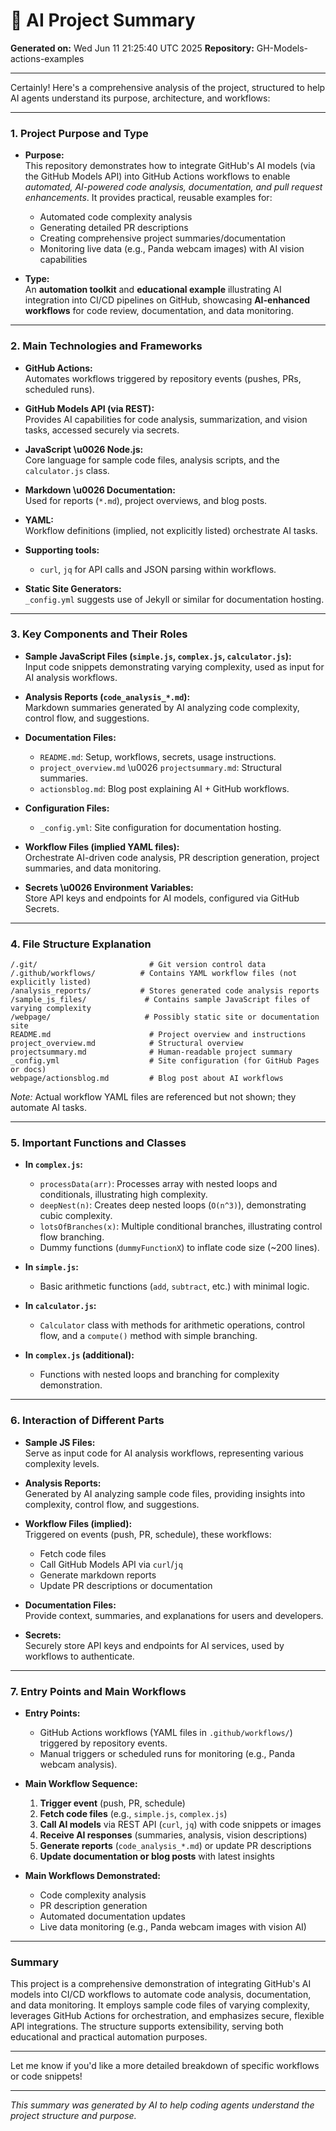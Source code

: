 # 🤖 AI Project Summary

**Generated on:** Wed Jun 11 21:25:40 UTC 2025
**Repository:** GH-Models-actions-examples

---

Certainly! Here's a comprehensive analysis of the project, structured to help AI agents understand its purpose, architecture, and workflows:

---

### 1. **Project Purpose and Type**
- **Purpose:**  
  This repository demonstrates how to integrate GitHub's AI models (via the GitHub Models API) into GitHub Actions workflows to enable *automated, AI-powered code analysis, documentation, and pull request enhancements*. It provides practical, reusable examples for:
  - Automated code complexity analysis
  - Generating detailed PR descriptions
  - Creating comprehensive project summaries/documentation
  - Monitoring live data (e.g., Panda webcam images) with AI vision capabilities

- **Type:**  
  An **automation toolkit** and **educational example** illustrating AI integration into CI/CD pipelines on GitHub, showcasing **AI-enhanced workflows** for code review, documentation, and data monitoring.

---

### 2. **Main Technologies and Frameworks**
- **GitHub Actions:**  
  Automates workflows triggered by repository events (pushes, PRs, scheduled runs).

- **GitHub Models API (via REST):**  
  Provides AI capabilities for code analysis, summarization, and vision tasks, accessed securely via secrets.

- **JavaScript \u0026 Node.js:**  
  Core language for sample code files, analysis scripts, and the `calculator.js` class.

- **Markdown \u0026 Documentation:**  
  Used for reports (`*.md`), project overviews, and blog posts.

- **YAML:**  
  Workflow definitions (implied, not explicitly listed) orchestrate AI tasks.

- **Supporting tools:**  
  - `curl`, `jq` for API calls and JSON parsing within workflows.

- **Static Site Generators:**  
  `_config.yml` suggests use of Jekyll or similar for documentation hosting.

---

### 3. **Key Components and Their Roles**
- **Sample JavaScript Files (`simple.js`, `complex.js`, `calculator.js`):**  
  Input code snippets demonstrating varying complexity, used as input for AI analysis workflows.

- **Analysis Reports (`code_analysis_*.md`):**  
  Markdown summaries generated by AI analyzing code complexity, control flow, and suggestions.

- **Documentation Files:**  
  - `README.md`: Setup, workflows, secrets, usage instructions.
  - `project_overview.md` \u0026 `projectsummary.md`: Structural summaries.
  - `actionsblog.md`: Blog post explaining AI + GitHub workflows.

- **Configuration Files:**  
  - `_config.yml`: Site configuration for documentation hosting.

- **Workflow Files (implied YAML files):**  
  Orchestrate AI-driven code analysis, PR description generation, project summaries, and data monitoring.

- **Secrets \u0026 Environment Variables:**  
  Store API keys and endpoints for AI models, configured via GitHub Secrets.

---

### 4. **File Structure Explanation**
```plaintext
/.git/                         # Git version control data
/.github/workflows/          # Contains YAML workflow files (not explicitly listed)
/analysis_reports/           # Stores generated code analysis reports
/sample_js_files/             # Contains sample JavaScript files of varying complexity
/webpage/                     # Possibly static site or documentation site
README.md                      # Project overview and instructions
project_overview.md            # Structural overview
projectsummary.md              # Human-readable project summary
_config.yml                    # Site configuration (for GitHub Pages or docs)
webpage/actionsblog.md         # Blog post about AI workflows
```

*Note:* Actual workflow YAML files are referenced but not shown; they automate AI tasks.

---

### 5. **Important Functions and Classes**
- **In `complex.js`:**  
  - `processData(arr)`: Processes array with nested loops and conditionals, illustrating high complexity.
  - `deepNest(n)`: Creates deep nested loops (`O(n^3)`), demonstrating cubic complexity.
  - `lotsOfBranches(x)`: Multiple conditional branches, illustrating control flow branching.
  - Dummy functions (`dummyFunctionX`) to inflate code size (~200 lines).

- **In `simple.js`:**  
  - Basic arithmetic functions (`add`, `subtract`, etc.) with minimal logic.

- **In `calculator.js`:**  
  - `Calculator` class with methods for arithmetic operations, control flow, and a `compute()` method with simple branching.

- **In `complex.js` (additional):**  
  - Functions with nested loops and branching for complexity demonstration.

---

### 6. **Interaction of Different Parts**
- **Sample JS Files:**  
  Serve as input code for AI analysis workflows, representing various complexity levels.

- **Analysis Reports:**  
  Generated by AI analyzing sample code files, providing insights into complexity, control flow, and suggestions.

- **Workflow Files (implied):**  
  Triggered on events (push, PR, schedule), these workflows:
  - Fetch code files
  - Call GitHub Models API via `curl`/`jq`
  - Generate markdown reports
  - Update PR descriptions or documentation

- **Documentation Files:**  
  Provide context, summaries, and explanations for users and developers.

- **Secrets:**  
  Securely store API keys and endpoints for AI services, used by workflows to authenticate.

---

### 7. **Entry Points and Main Workflows**
- **Entry Points:**  
  - GitHub Actions workflows (YAML files in `.github/workflows/`) triggered by repository events.
  - Manual triggers or scheduled runs for monitoring (e.g., Panda webcam analysis).

- **Main Workflow Sequence:**  
  1. **Trigger event** (push, PR, schedule)  
  2. **Fetch code files** (e.g., `simple.js`, `complex.js`)  
  3. **Call AI models** via REST API (`curl`, `jq`) with code snippets or images  
  4. **Receive AI responses** (summaries, analysis, vision descriptions)  
  5. **Generate reports** (`code_analysis_*.md`) or update PR descriptions  
  6. **Update documentation or blog posts** with latest insights

- **Main Workflows Demonstrated:**  
  - Code complexity analysis  
  - PR description generation  
  - Automated documentation updates  
  - Live data monitoring (e.g., Panda webcam images with vision AI)

---

### **Summary**
This project is a comprehensive demonstration of integrating GitHub's AI models into CI/CD workflows to automate code analysis, documentation, and data monitoring. It employs sample code files of varying complexity, leverages GitHub Actions for orchestration, and emphasizes secure, flexible API integrations. The structure supports extensibility, serving both educational and practical automation purposes.

---

Let me know if you'd like a more detailed breakdown of specific workflows or code snippets!

---

*This summary was generated by AI to help coding agents understand the project structure and purpose.*
